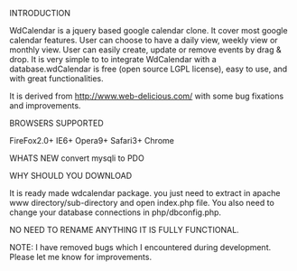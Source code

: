 INTRODUCTION

WdCalendar is a jquery based google calendar clone. It cover most google calendar features. User can choose to have a daily view, weekly view or monthly view. User can easily create, update or remove events by drag & drop. It is very simple to to integrate WdCalendar with a database.wdCalendar is free (open source LGPL license), easy to use, and with great functionalities.

It is derived from http://www.web-delicious.com/ with some bug fixations and improvements.

BROWSERS SUPPORTED

FireFox2.0+ IE6+ Opera9+ Safari3+ Chrome

WHATS NEW
convert mysqli to PDO

WHY SHOULD YOU DOWNLOAD

It is ready made wdcalendar package. you just need to extract in apache www directory/sub-directory and open index.php file.
You also need to change your database connections in php/dbconfig.php.

NO NEED TO RENAME ANYTHING IT IS FULLY FUNCTIONAL.

NOTE: I have removed bugs which I encountered during development. Please let me know for improvements.


